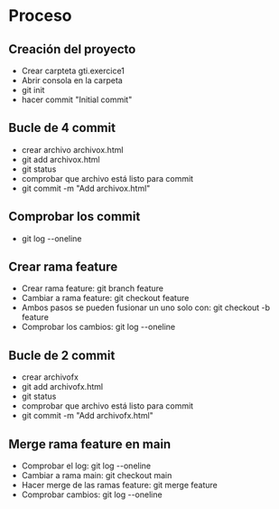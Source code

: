 # Proceso

## Creación del proyecto
- Crear carpteta gti.exercice1
- Abrir consola en la carpeta
- git init
- hacer commit "Initial commit"

## Bucle de 4 commit
- crear archivo archivox.html
- git add archivox.html
- git status
- comprobar que archivo está listo para commit
- git commit -m "Add archivox.html"

## Comprobar los commit
- git log --oneline


## Crear rama feature
- Crear rama feature: git branch feature
- Cambiar a rama feature: git checkout feature
- Ambos pasos se pueden fusionar un uno solo con: git checkout -b feature
- Comprobar los cambios: git log --oneline

## Bucle de 2 commit
- crear archivofx
- git add archivofx.html
- git status
- comprobar que archivo está listo para commit
- git commit -m "Add archivofx.html"

## Merge rama feature en main
- Comprobar el log: git log --oneline
- Cambiar a rama main: git checkout main
- Hacer merge de las ramas feature: git merge feature
- Comprobar cambios: git log --oneline



